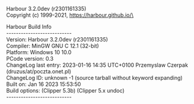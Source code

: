 Harbour 3.2.0dev (r2301161335)\
Copyright (c) 1999-2021, https://harbour.github.io/\

Harbour Build Info\
\---------------------------   
Version: Harbour 3.2.0dev (r2301161335)   
Compiler: MinGW GNU C 12.1 (32-bit)   
Platform: Windows 10 10.0   
PCode version: 0.3   
ChangeLog last entry: 2023-01-16 14:35 UTC+0100 Przemyslaw Czerpak (druzus/at/poczta.onet.pl)   
ChangeLog ID: unknown -1 (source tarball without keyword expanding)   
Built on: Jan 16 2023 15:53:50   
Build options: (Clipper 5.3b) (Clipper 5.x undoc)   
\---------------------------   
